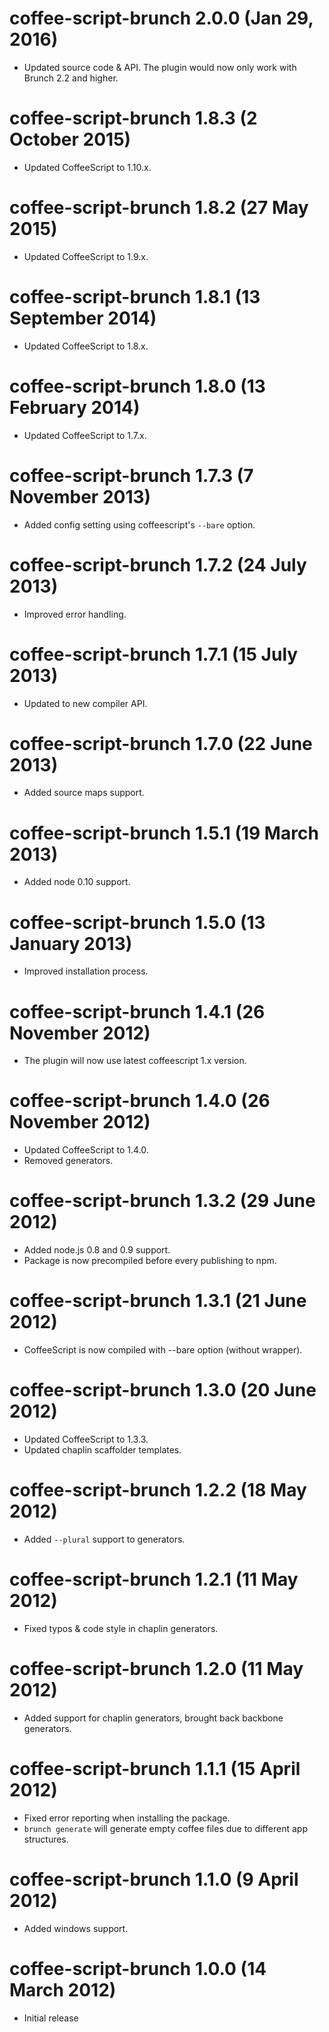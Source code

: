 # coffee-script-brunch 2.0.0 (Jan 29, 2016)
* Updated source code & API. The plugin would now only work with Brunch 2.2 and higher.

# coffee-script-brunch 1.8.3 (2 October 2015)
* Updated CoffeeScript to 1.10.x.

# coffee-script-brunch 1.8.2 (27 May 2015)
* Updated CoffeeScript to 1.9.x.

# coffee-script-brunch 1.8.1 (13 September 2014)
* Updated CoffeeScript to 1.8.x.

# coffee-script-brunch 1.8.0 (13 February 2014)
* Updated CoffeeScript to 1.7.x.

# coffee-script-brunch 1.7.3 (7 November 2013)
* Added config setting using coffeescript's `--bare` option.

# coffee-script-brunch 1.7.2 (24 July 2013)
* Improved error handling.

# coffee-script-brunch 1.7.1 (15 July 2013)
* Updated to new compiler API.

# coffee-script-brunch 1.7.0 (22 June 2013)
* Added source maps support.

# coffee-script-brunch 1.5.1 (19 March 2013)
* Added node 0.10 support.

# coffee-script-brunch 1.5.0 (13 January 2013)
* Improved installation process.

# coffee-script-brunch 1.4.1 (26 November 2012)
* The plugin will now use latest coffeescript 1.x version.

# coffee-script-brunch 1.4.0 (26 November 2012)
* Updated CoffeeScript to 1.4.0.
* Removed generators.

# coffee-script-brunch 1.3.2 (29 June 2012)
* Added node.js 0.8 and 0.9 support.
* Package is now precompiled before every publishing to npm.

# coffee-script-brunch 1.3.1 (21 June 2012)
* CoffeeScript is now compiled with --bare option (without wrapper).

# coffee-script-brunch 1.3.0 (20 June 2012)
* Updated CoffeeScript to 1.3.3.
* Updated chaplin scaffolder templates.

# coffee-script-brunch 1.2.2 (18 May 2012)
* Added `--plural` support to generators.

# coffee-script-brunch 1.2.1 (11 May 2012)
* Fixed typos & code style in chaplin generators.

# coffee-script-brunch 1.2.0 (11 May 2012)
* Added support for chaplin generators, brought back backbone generators.

# coffee-script-brunch 1.1.1 (15 April 2012)
* Fixed error reporting when installing the package.
* `brunch generate` will generate empty coffee files due to different app structures.

# coffee-script-brunch 1.1.0 (9 April 2012)
* Added windows support.

# coffee-script-brunch 1.0.0 (14 March 2012)
* Initial release
